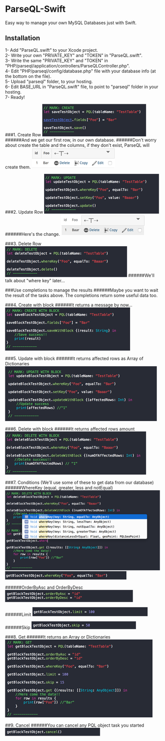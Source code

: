 # ParseQL-Swift
Easy way to manage your own MySQL Databases just with Swift.

## Installation
1- Add "ParseQL.swift" to your Xcode project.<br>
2- Write your own "PRIVATE_KEY" and "TOKEN" in "ParseQL.swift".<br>
3- Write the same "PRIVATE_KEY" and "TOKEN" in "PHP/parseql/application/controllers/ParseQLController.php".<br>
4- Edit "PHP/parseql/config/database.php" file with your database info (at the bottom on the file).<br>
5- Upload "parseql" folder, to your hosting.<br>
6- Edit BASE_URL in "ParseQL.swift" file, to point to "parseql" folder in your hosting.<br>
7- Ready!<br>

###1. Create Row
![Alt text](Images/CodeCreate.png?raw=true "Create Row")
######And we get our first row, in our own database.
######Don't worry about create the table and the columns, if they don't exist, ParseQL will create them.
![Alt text](Images/TestTable1.png?raw=true "Create")


###2. Update Row
![Alt text](Images/CodeUpdate.png?raw=true "Update Row")
######Here's the change.
![Alt text](Images/TestTable2.png?raw=true "Update Row")


###3. Delete Row
![Alt text](Images/CodeDelete.png?raw=true "Delete Row")
######We'll talk about "where key" later...


###Use completions to manage the results
######Maybe you want to wait the result of the tasks above. The completions return some useful data too.

###4. Create with block
######It returns a message by now...
![Alt text](Images/CodeSaveBlock.png?raw=true "Create With Block")


###5. Update with block
######It returns affected rows as Array of Dictionaries
![Alt text](Images/CodeUpdateBlock.png?raw=true "Update With Block")


###6. Delete with block
######It returns affected rows amount
![Alt text](Images/CodeDeleteBlock.png?raw=true "Delete With Block")


###7. Conditions (We'll use some of these to get data from our database)
######WhereKey (equal, greater, less and notEqual)
![Alt text](Images/CodeWhereKey1.png?raw=true "Conditions")
![Alt text](Images/CodeWhereKey2.png?raw=true "Conditions")

######OrderByAsc and OrderByDesc
![Alt text](Images/CodeOrderBy.png?raw=true "OrderBy")

######Limit
![Alt text](Images/CodeLimit.png?raw=true "Limit")

######Skip
![Alt text](Images/CodeSkip.png?raw=true "Skip")



###8. Get
######It returns an Array or Dictionaries
![Alt text](Images/CodeGet2.png?raw=true "Get")


##9. Cancel
######You can cancel any PQL object task you started
![Alt text](Images/CodeCancel.png?raw=true "Cancel")
